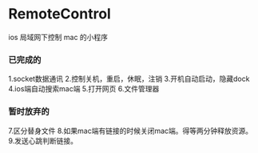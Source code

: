 # RemoteControl
ios 局域网下控制 mac 的小程序

### 已完成的
1.socket数据通讯
2.控制关机，重启，休眠，注销
3.开机自动启动，隐藏dock
4.ios端自动搜索mac端
5.打开网页
6.文件管理器

### 暂时放弃的
7.区分替身文件
8.如果mac端有链接的时候关闭mac端。得等两分钟释放资源。
9.发送心跳判断链接。